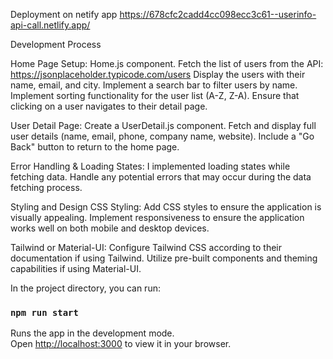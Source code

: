 Deployment on netify app
https://678cfc2cadd4cc098ecc3c61--userinfo-api-call.netlify.app/

Development Process

Home Page Setup:
Home.js component.
Fetch the list of users from the API: https://jsonplaceholder.typicode.com/users
Display the users with their name, email, and city.
Implement a search bar to filter users by name.
Implement sorting functionality for the user list (A-Z, Z-A).
Ensure that clicking on a user navigates to their detail page.

User Detail Page:
Create a UserDetail.js component.
Fetch and display full user details (name, email, phone, company name, website).
Include a "Go Back" button to return to the home page.

Error Handling & Loading States:
I implemented loading states while fetching data.
Handle any potential errors that may occur during the data fetching process.

Styling and Design
CSS Styling:
Add CSS styles to ensure the application is visually appealing.
Implement responsiveness to ensure the application works well on both mobile and desktop devices.

Tailwind or Material-UI:
Configure Tailwind CSS according to their documentation if using Tailwind.
Utilize pre-built components and theming capabilities if using Material-UI.

In the project directory, you can run:
### `npm run start`
Runs the app in the development mode.\
Open [http://localhost:3000](http://localhost:3000) to view it in your browser.

